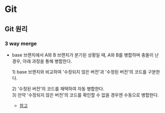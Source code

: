 # Git

### 

## Git 원리

### 3 way merge

* base 브랜치에서 A와 B 브랜치가 분기된 상황일 때, A와 B를 병합하며 충돌이 난 경우, 아래 과정을 통해 병합한다.

  1\) base 브랜치와 비교하여 '수정되지 않은 버전'과 '수정된 버전'의 코드를 구분한다.

  2\) '수정된 버전'의 코드를 채택하여 자동 병합한다.  
  3\) 만약 '수정되지 않은 버전'의 코드를 확인할 수 없을 경우엔 수동으로 병합한다.

  * [참고](https://www.youtube.com/watch?v=43VjIv9LE2s&t=2s)



